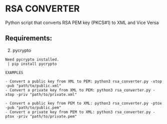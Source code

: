 # RSA CONVERTER

Python script that converts RSA PEM key (PKCS#1) to XML and Vice Versa

## Requirements:
2. pycrypto


```
Need pycrypto installed.
 | pip install pycrypto

EXAMPLES

- Convert a public key from XML to PEM: python3 rsa_converter.py -xtop -pub "path/to/public.xml"
- Convert a private key from XML to PEM: python3 rsa_converter.py -xtop -priv "path/to/private.xml"

- Convert a public key from PEM to XML: python3 rsa_converter.py -ptox -pub "path/to/public.pem"
- Convert a private key from PEM to XML: python3 rsa_converter.py -ptox -priv "path/to/private.pem"

```
